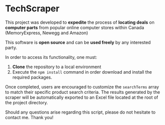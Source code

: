 # TechScraper
This project was developed to **expedite** the process of **locating deals** on **computer parts** from popular online computer stores within Canada (MemoryExpress, Newegg and Amazon)

This software is **open source** and can be **used freely** by any interested party. 

In order to access its functionality, one must:

 1. **Clone** the repository to a local environment 
 2. Execute the `npm install` command in order download and install the required packages.

Once completed, users are encouraged to customize the `searchTerms` array to match their specific product search criteria. The results generated by the scraper will be automatically exported to an Excel file located at the root of the project directory.

Should any questions arise regarding this script, please do not hesitate to contact me. Thank you!

